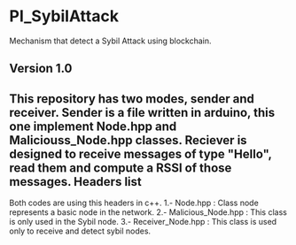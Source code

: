 # PI_SybilAttack
Mechanism that detect a Sybil Attack using blockchain.
## Version 1.0
This repository has two modes, sender and receiver. Sender is a file written in
arduino, this one implement Node.hpp and Maliciouss_Node.hpp classes. Reciever is
designed to receive messages of type "Hello", read them and compute a RSSI of those
messages.
Headers list
---------------
Both codes are using this headers in c++.
1.- Node.hpp : Class node represents a basic node in the network.
2.- Malicious_Node.hpp : This class is only used in the Sybil node.
3.- Receiver_Node.hpp : This class is used only to receive and detect sybil nodes.
